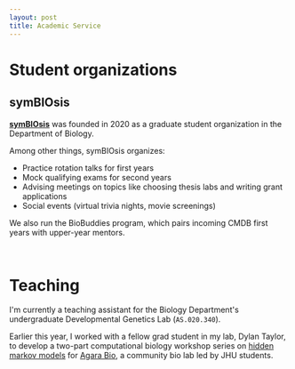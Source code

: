 ```yaml
---
layout: post
title: Academic Service
---
```


# Student organizations

## symBIOsis

**[symBIOsis](https://sites.krieger.jhu.edu/symbiosis/)** was founded in 2020 as a graduate student organization in the Department of Biology.

Among other things, symBIOsis organizes:

* Practice rotation talks for first years
* Mock qualifying exams for second years
* Advising meetings on topics like choosing thesis labs and writing grant applications
* Social events (virtual trivia nights, movie screenings)

We also run the BioBuddies program, which pairs incoming CMDB first years with upper-year mentors.


<br />

# Teaching

I'm currently a teaching assistant for the Biology Department's undergraduate Developmental Genetics Lab (`AS.020.340`). 

Earlier this year, I worked with a fellow grad student in my lab, Dylan Taylor, to develop a two-part computational biology workshop series on [hidden markov models](https://github.com/scarioscia/hmm_workshop) for [Agara Bio](https://www.agarabio.org/), a community bio lab led by JHU students.</p> 
